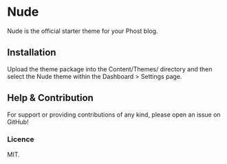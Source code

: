 # Nude

Nude is the official starter theme for your Phost blog.

## Installation

Upload the theme package into the Content/Themes/ directory and then select the Nude theme within the Dashboard > Settings page.

## Help & Contribution

For support or providing contributions of any kind, please open an issue on GitHub!

### Licence

MIT.